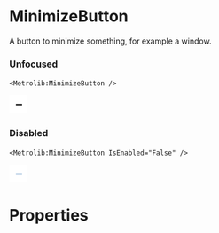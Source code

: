 # MinimizeButton

A button to minimize something, for example a window.

### Unfocused

```xaml
<Metrolib:MinimizeButton />
```
![Image of MinimizeButton, Unfocused](Unfocused.png)

### Disabled

```xaml
<Metrolib:MinimizeButton IsEnabled="False" />
```
![Image of MinimizeButton, Disabled](Disabled.png)

# Properties

